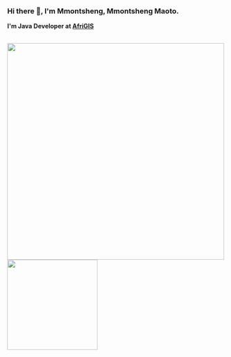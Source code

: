 ### Hi there  :wave:, I'm Mmontsheng, Mmontsheng Maoto.

<b>I'm Java Developer at <a href="https://www.afrigis.co.za/" target="_blank">AfriGIS</a><b>

<br>
<img src="https://github-readme-stats.vercel.app/api?username=mmontsheng&show_icons=true&count_private=true" width="500" height="auto"/>
<img src="https://github-readme-stats.vercel.app/api/top-langs/?username=mmontsheng&layout=compact/" width="208" height="auto"/>

